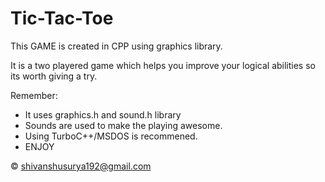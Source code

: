 # Tic-Tac-Toe
This GAME is created in CPP using graphics library.

It is a two playered game which helps you improve your logical abilities so its worth giving a try.

Remember:
- It uses graphics.h and sound.h library
- Sounds are used to make the playing awesome.
- Using TurboC++/MSDOS is recommened.
- ENJOY

© shivanshusurya192@gmail.com
